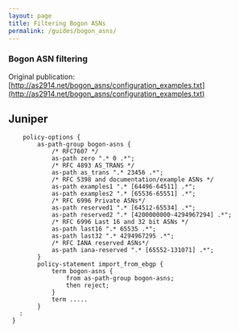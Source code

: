 ```yaml
---
layout: page
title: Filtering Bogon ASNs
permalink: /guides/bogon_asns/
---
```


### Bogon ASN filtering

Original publication: [http://as2914.net/bogon_asns/configuration_examples.txt](http://as2914.net/bogon_asns/configuration_examples.txt)

## Juniper

```
    policy-options {
        as-path-group bogon-asns {
            /* RFC7607 */
            as-path zero ".* 0 .*";
            /* RFC 4893 AS_TRANS */
            as-path as_trans ".* 23456 .*";
            /* RFC 5398 and documentation/example ASNs */
            as-path examples1 ".* [64496-64511] .*";
            as-path examples2 ".* [65536-65551] .*";
            /* RFC 6996 Private ASNs*/
            as-path reserved1 ".* [64512-65534] .*";
            as-path reserved2 ".* [4200000000-4294967294] .*";
            /* RFC 6996 Last 16 and 32 bit ASNs */
            as-path last16 ".* 65535 .*";
            as-path last32 ".* 4294967295 .*";
            /* RFC IANA reserved ASNs*/
            as-path iana-reserved ".* [65552-131071] .*";
        }
        policy-statement import_from_ebgp {
            term bogon-asns {
                from as-path-group bogon-asns;
                then reject;
            }
            term .....
        }
   :
 }
```
